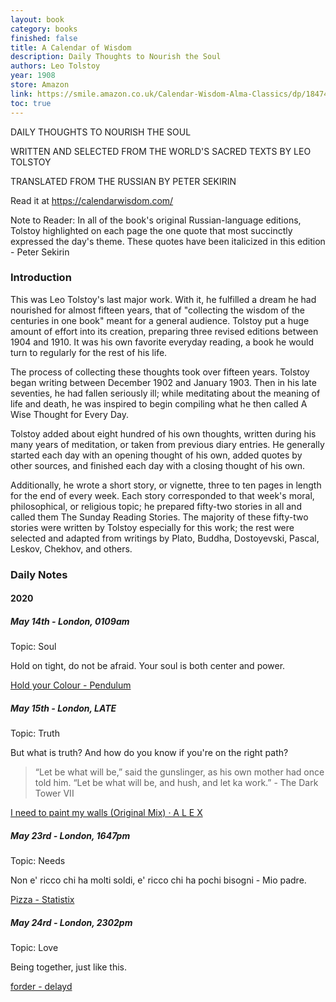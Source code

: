 ```yaml
---
layout: book
category: books
finished: false
title: A Calendar of Wisdom
description: Daily Thoughts to Nourish the Soul
authors: Leo Tolstoy
year: 1908
store: Amazon
link: https://smile.amazon.co.uk/Calendar-Wisdom-Alma-Classics/dp/184749563X
toc: true
---
```


DAILY THOUGHTS TO NOURISH THE SOUL

WRITTEN AND SELECTED FROM THE WORLD'S SACRED TEXTS BY LEO TOLSTOY

TRANSLATED FROM THE RUSSIAN BY PETER SEKIRIN

Read it at https://calendarwisdom.com/

Note to Reader: In all of the book's original Russian-language editions, Tolstoy highlighted on each page the one quote that most succinctly expressed the day's theme. These quotes have been italicized in this edition - Peter Sekirin

### Introduction

This was Leo Tolstoy's last major work. With it, he fulfilled a dream he had nourished for almost fifteen years, that of "collecting the wisdom of the centuries in one book" meant for a general audience. Tolstoy put a huge amount of effort into its creation, preparing three revised editions between 1904 and 1910. It was his own favorite everyday reading, a book he would turn to regularly for the rest of his life.

The process of collecting these thoughts took over fifteen years. Tolstoy began writing between December 1902 and January 1903. Then in his late seventies, he had fallen seriously ill; while meditating about the meaning of life and death, he was inspired to begin compiling what he then called A Wise Thought for Every Day.

Tolstoy added about eight hundred of his own thoughts, written during his many years of meditation, or taken from previous diary entries. He generally started each day with an opening thought of his own, added quotes by other sources, and finished each day with a closing thought of his own.

Additionally, he wrote a short story, or vignette, three to ten pages in length for the end of every week. Each story corresponded to that week's moral, philosophical, or religious topic; he prepared fifty-two stories in all and called them The Sunday Reading Stories. The majority of these fifty-two stories were written by Tolstoy especially for this work; the rest were selected and adapted from writings by Plato, Buddha, Dostoyevski, Pascal, Leskov, Chekhov, and others.

### Daily Notes

#### 2020

##### May 14th - London, 0109am

Topic: Soul

Hold on tight, do not be afraid. Your soul is both center and power.

[Hold your Colour - Pendulum](https://www.youtube.com/watch?v=9mWLig0s_9k)

##### May 15th - London, LATE

Topic: Truth

But what is truth? And how do you know if you're on the right path?

> “Let be what will be,” said the gunslinger, as his own mother had once told him. “Let be what will be, and hush, and let ka work.” - The Dark Tower VII

[I need to paint my walls (Original Mix) · A L E X](https://www.youtube.com/watch?v=Q_SSBsy4qAk)

##### May 23rd - London, 1647pm

Topic: Needs

Non e' ricco chi ha molti soldi, e' ricco chi ha pochi bisogni - Mio padre.

[Pizza - Statistix](https://www.youtube.com/watch?v=yoKrSbdhylA)

##### May 24rd - London, 2302pm

Topic: Love

Being together, just like this.

[forder - delayd](https://www.youtube.com/watch?v=XobzWm3uPbM)
